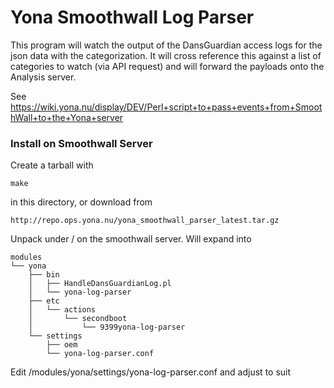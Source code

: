 # Yona Smoothwall Log Parser

This program will watch the output of the DansGuardian access logs for the json data with the categorization.  It will cross reference this against a list of categories to watch (via API request) and will forward the payloads onto the Analysis server.

See https://wiki.yona.nu/display/DEV/Perl+script+to+pass+events+from+SmoothWall+to+the+Yona+server

### Install on Smoothwall Server

Create a tarball with 
```
make
```
in this directory, or download from

```
http://repo.ops.yona.nu/yona_smoothwall_parser_latest.tar.gz
```

Unpack under / on the smoothwall server.   Will expand into 
```
modules
└── yona
    ├── bin
    │   ├── HandleDansGuardianLog.pl
    │   └── yona-log-parser
    ├── etc
    │   └── actions
    │       └── secondboot
    │           └── 9399yona-log-parser
    └── settings
        ├── oem
        └── yona-log-parser.conf
```

Edit /modules/yona/settings/yona-log-parser.conf and adjust to suit



